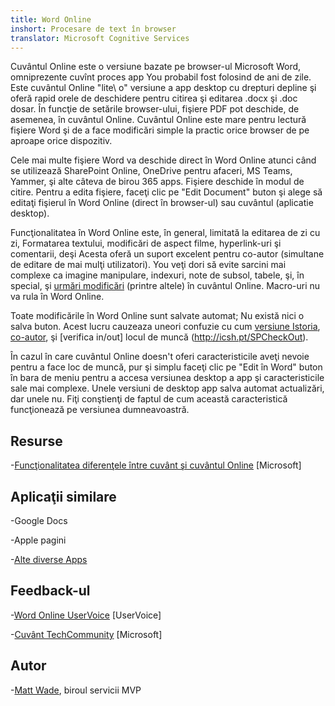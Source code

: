 ```yaml
---
title: Word Online
inshort: Procesare de text în browser
translator: Microsoft Cognitive Services
---
```



Cuvântul Online este o versiune bazate pe browser-ul Microsoft Word, omniprezente
cuvînt proces app You probabil fost folosind de ani de zile. Este cuvântul Online
\"lite\ o" versiune a app desktop cu drepturi depline şi oferă rapid
orele de deschidere pentru citirea şi editarea .docx şi .doc dosar. În funcţie de
setările browser-ului, fişiere PDF pot deschide, de asemenea, în cuvântul Online. Cuvântul
Online este mare pentru lectură fişiere Word şi de a face modificări simple la
practic orice browser de pe aproape orice dispozitiv.

Cele mai multe fişiere Word va deschide direct în Word Online atunci când se utilizează SharePoint
Online, OneDrive pentru afaceri, MS Teams, Yammer, şi alte câteva de birou
365 apps. Fişiere deschide în modul de citire. Pentru a edita fişiere, faceţi clic pe
\"Edit Document\" buton şi alege să editaţi fişierul în Word Online
(direct în browser-ul) sau cuvântul (aplicatie desktop).

Funcţionalitatea în Word Online este, în general, limitată la editarea de zi cu zi,
Formatarea textului, modificări de aspect filme, hyperlink-uri şi comentarii, deşi
Acesta oferă un suport excelent pentru co-autor (simultane de editare de
mai mulţi utilizatori). You veţi dori să evite sarcini mai complexe ca imagine
manipulare, indexuri, note de subsol, tabele, şi, în special, şi [urmări
modificări](http://icansharepoint.com/version-history-isnt-track-changes/)
(printre altele) în cuvântul Online. Macro-uri nu va rula în Word Online.

Toate modificările în Word Online sunt salvate automat; Nu există nici o
salva buton. Acest lucru cauzeaza uneori confuzie cu cum [versiune
Istoria](http://icsh.pt/VersionHistory),
[co-autor](http://icsh.pt/CoAuthoring), şi [verifica
in/out] locul de muncă (http://icsh.pt/SPCheckOut).

În cazul în care cuvântul Online doesn\'t oferi caracteristicile aveţi nevoie pentru a face loc de muncă,
pur şi simplu faceţi clic pe \"Edit în Word\" buton în bara de meniu pentru a accesa
versiunea desktop a app şi caracteristicile sale mai complexe. Unele versiuni
de desktop app salva automat actualizări, dar unele nu. Fiţi conştienţi de faptul
de cum această caracteristică funcţionează pe versiunea dumneavoastră.

Resurse
---------

-[Funcţionalitatea diferenţele între cuvânt şi cuvântul
    Online](https://support.office.com/en-us/article/Differences-between-using-a-document-in-the-browser-and-in-Word-3e863ce3-e82c-4211-8f97-5b33c36c55f8)
    \[Microsoft\]

Aplicaţii similare
--------------------

-Google Docs

-Apple pagini

-[Alte diverse
    Apps](https://en.wikipedia.org/wiki/List_of_word_processors#Online)

Feedback-ul
---------

-[Word Online UserVoice](https://word.uservoice.com/forums/271331-word-online)
    \[UserVoice\]

-[Cuvânt TechCommunity](https://techcommunity.microsoft.com/t5/Word/ct-p/Word)
    \[Microsoft\]

Autor
---------

-[Matt Wade](https://www.linkedin.com/in/thatmattwade/), biroul servicii MVP


